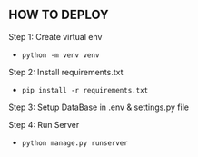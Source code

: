 ## HOW TO DEPLOY

Step 1: Create virtual env
- `python -m venv venv`

Step 2: Install requirements.txt
- `pip install -r requirements.txt`

Step 3: Setup DataBase in .env & settings.py file

Step 4: Run Server
- `python manage.py runserver`
